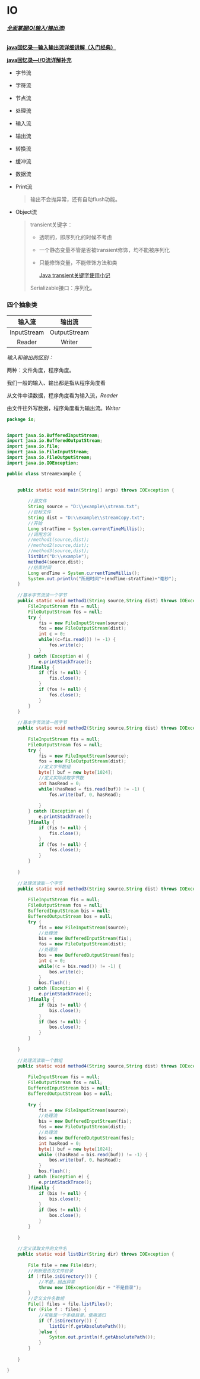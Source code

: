 # IO

###### **[全面掌握IO(输入/输出流)](http://www.cnblogs.com/shenliang123/archive/2012/05/11/2496606.html)**

**[java回忆录—输入输出流详细讲解（入门经典）](https://blog.csdn.net/qq_22063697/article/details/52137369)**

**[java回忆录—I/O流详解补充](https://blog.csdn.net/qq_22063697/article/details/52154916)**

* 字节流

* 字符流

* 节点流

* 处理流

* 输入流

* 输出流

* 转换流

* 缓冲流

* 数据流

* Print流

  > 输出不会抛异常，还有自动flush功能。

* Object流

  > transient关键字：
  >
  > * 透明的，即序列化的时候不考虑
  >
  > * 一个静态变量不管是否被transient修饰，均不能被序列化
  >
  > * 只能修饰变量，不能修饰方法和类
  >
  >   [Java transient关键字使用小记](http://www.cnblogs.com/lanxuezaipiao/p/3369962.html)
  >
  > Serializable接口：序列化。

### 四个抽象类

|   输入流    |    输出流    |
| :---------: | :----------: |
| InputStream | OutputStream |
|   Reader    |    Writer    |

_输入和输出的区别：_

两种：文件角度，程序角度。

我们一般的输入、输出都是指从程序角度看

从文件中读数据，程序角度看为输入流，_Reader_

由文件往外写数据，程序角度看为输出流。_Writer_

```java
package io;


import java.io.BufferedInputStream;
import java.io.BufferedOutputStream;
import java.io.File;
import java.io.FileInputStream;
import java.io.FileOutputStream;
import java.io.IOException;

public class StreamExample {

	
	public static void main(String[] args) throws IOException {
	
		//源文件
		String source = "D:\\example\\stream.txt";
		//目标文件
		String dist = "D:\\example\\streamCopy.txt";
		//开始
		Long stratTime = System.currentTimeMillis();
		//调用方法
		//method1(source,dist);
		//method2(source,dist);
		//method3(source,dist);
		listDir("D:\\example");
		method4(source,dist);
		//结束时间
		Long endTime = System.currentTimeMillis();
		System.out.println("所用时间"+(endTime-stratTime)+"毫秒");
	}
	
	//基本字节流读一个字节
	public static void method1(String source,String dist) throws IOException {
		FileInputStream fis = null;
		FileOutputStream fos = null;
		try {
			fis = new FileInputStream(source);
			fos = new FileOutputStream(dist);
			int c = 0;
			while((c=fis.read()) != -1) {
				fos.write(c);
			}
		} catch (Exception e) {
			e.printStackTrace();
		}finally {
			if (fis != null) {
				fis.close();
			}
			if (fos != null) {
				fos.close();
			}
		}
	}
	
	//基本字节流读一组字节
	public static void method2(String source,String dist) throws IOException {
		
		FileInputStream fis = null;
		FileOutputStream fos = null;
		try {
			fis = new FileInputStream(source);
			fos = new FileOutputStream(dist);
			//定义字节数组
			byte[] buf = new byte[1024];
			//定义实际读取字节数
			int hasRead = 0;
			while((hasRead = fis.read(buf)) != -1) {
				fos.write(buf, 0, hasRead);
				
			}
		} catch (Exception e) {
			e.printStackTrace();
		}finally {
			if (fis != null) {
				fis.close();
			}
			if (fos != null) {
				fos.close();
			}
		}
		
	}
	
	//处理流读取一个字节
	public static void method3(String source,String dist) throws IOException {
		
		FileInputStream fis = null;
		FileOutputStream fos = null;
		BufferedInputStream bis = null;
		BufferedOutputStream bos = null;
		try {
			fis = new FileInputStream(source);
			//处理流
			bis = new BufferedInputStream(fis);
			fos = new FileOutputStream(dist);
			//处理流
			bos = new BufferedOutputStream(fos);
			int c = 0;
			while((c = bis.read()) != -1) {
				bos.write(c);
			}
			bos.flush();
		} catch (Exception e) {
			e.printStackTrace();
		}finally {
			if (bis != null) {
				bis.close();
			}
			if (bos != null) {
				bos.close();
			}
		}
		
	}
	
	//处理流读取一个数组
	public static void method4(String source,String dist) throws IOException {
		
		FileInputStream fis = null;
		FileOutputStream fos = null;
		BufferedInputStream bis = null;
		BufferedOutputStream bos = null;
		
		try {
			fis = new FileInputStream(source);
			//处理流
			bis = new BufferedInputStream(fis);
			fos = new FileOutputStream(dist);
			//处理流
			bos = new BufferedOutputStream(fos);
			int hasRead = 0;
			byte[] buf = new byte[1024];
			while ((hasRead = bis.read(buf)) != -1) {
				bos.write(buf, 0, hasRead);
			}
			bos.flush();
		} catch (Exception e) {
			e.printStackTrace();
		}finally {
			if (bis != null) {
				bis.close();
			}
			if (bos != null) {
				bos.close();
			}
		}
		
	}
	
	//定义读取文件的文件名
	public static void listDir(String dir) throws IOException {
		
		File file = new File(dir);
		//判断是否为文件目录
		if (!file.isDirectory()) {
			//不是，抛出异常
			throw new IOException(dir + "不是目录");
		}
		//定义文件名数组
		File[] files = file.listFiles();
		for (File f : files) {
			//可能是一个多级目录，使用递归
			if (f.isDirectory()) {
				listDir(f.getAbsolutePath());
			}else {
				System.out.println(f.getAbsolutePath());
			}
		}
		
	}

}

```

